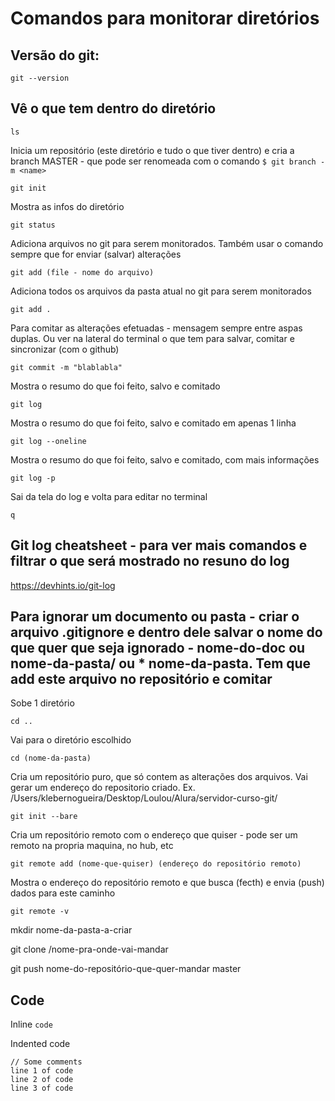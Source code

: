 

# Comandos para monitorar diretórios

## Versão do git:
```
git --version
```


## Vê o que tem dentro do diretório
```
ls
```


Inicia um repositório (este diretório e tudo o que tiver dentro) e cria a branch MASTER - que pode ser renomeada com o comando ```$ git branch -m <name>```
```
git init
```


Mostra as infos do diretório
```
git status
```


Adiciona arquivos no git para serem monitorados. Também usar o comando sempre que for enviar (salvar) alterações
```
git add (file - nome do arquivo)
```


Adiciona todos os arquivos da pasta atual no git para serem monitorados
```
git add .
```


Para comitar as alterações efetuadas - mensagem sempre entre aspas duplas. Ou ver na lateral do terminal o que tem para salvar, comitar e sincronizar (com o github)
```
git commit -m "blablabla"
```


Mostra o resumo do que foi feito, salvo e comitado
```
git log
```


Mostra o resumo do que foi feito, salvo e comitado em apenas 1 linha
```
git log --oneline
```


Mostra o resumo do que foi feito, salvo e comitado, com mais informações
```
git log -p
```


 Sai da tela do log e volta para editar no terminal
```
q
```


## Git log cheatsheet - para ver mais comandos e filtrar o que será mostrado no resuno do log
https://devhints.io/git-log



## Para ignorar um documento ou pasta - criar o arquivo .gitignore e dentro dele salvar o nome do que quer que seja ignorado - nome-do-doc ou nome-da-pasta/  ou * nome-da-pasta. Tem que add este arquivo no repositório e comitar



Sobe 1 diretório
```
cd ..
```


Vai para o diretório escolhido
```
cd (nome-da-pasta)
````


Cria um repositório puro, que só contem as alterações dos arquivos. Vai gerar um endereço do repositorio criado. Ex. /Users/klebernogueira/Desktop/Loulou/Alura/servidor-curso-git/
```
git init --bare
```


Cria um repositório remoto com o endereço que quiser - pode ser um remoto na propria maquina, no hub, etc
```
git remote add (nome-que-quiser) (endereço do repositório remoto)
```


Mostra o endereço do repositório remoto e que busca (fecth) e envia (push) dados para este caminho
```
git remote -v
```


mkdir nome-da-pasta-a-criar
        <!--cria uma nova pasta -->

git clone /nome-pra-onde-vai-mandar
        <!--clona os arquivos do repositório para este lugar que está sendo indicado -->

git push nome-do-repositório-que-quer-mandar master
        <!--envia arquivos pro repositório -->


## Code

Inline `code`

Indented code

    // Some comments
    line 1 of code
    line 2 of code
    line 3 of code